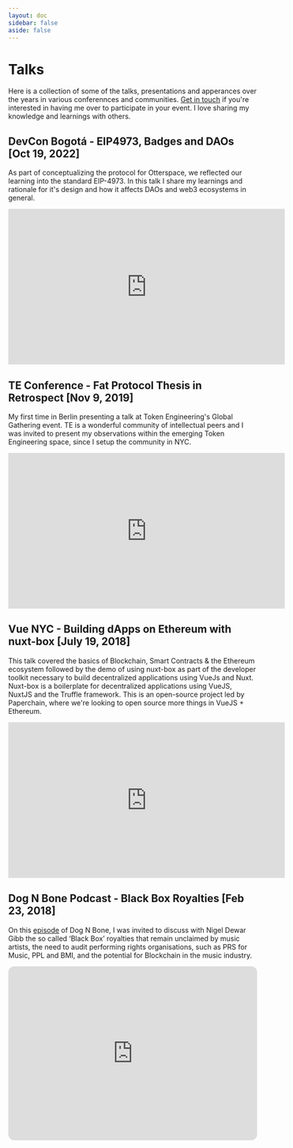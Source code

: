 ```yaml
---
layout: doc
sidebar: false
aside: false
---
```


# Talks

Here is a collection of some of the talks, presentations and apperances over the years in various conferennces and communities. [Get in touch](/about.html#contact) if you're interested in having me over to participate in your event. I love sharing my knowledge and learnings with others.

## DevCon Bogotá - EIP4973, Badges and DAOs [Oct 19, 2022]
As part of conceptualizing the protocol for Otterspace, we reflected our learning into the standard EIP-4973. In this talk I share my learnings and rationale for it's design and how it affects DAOs and web3 ecosystems in general.

<iframe width="560" height="315" src="https://www.youtube.com/embed/LhUgGSzZL4Y?si=7uUc00WNNB_4nwVl&amp;start=1851" title="YouTube video player" frameborder="0" allow="accelerometer; autoplay; clipboard-write; encrypted-media; gyroscope; picture-in-picture; web-share" allowfullscreen></iframe>

## TE Conference - Fat Protocol Thesis in Retrospect [Nov 9, 2019]
My first time in Berlin presenting a talk at Token Engineering's Global Gathering event. TE is a wonderful community of intellectual peers and I was invited to present my observations within the emerging Token Engineering space, since I setup the community in NYC.

<iframe width="560" height="315" src="https://www.youtube.com/embed/04HSmd45pl8?si=1TIxl4zoh5aYKlA5&amp;start=285" title="YouTube video player" frameborder="0" allow="accelerometer; autoplay; clipboard-write; encrypted-media; gyroscope; picture-in-picture; web-share" allowfullscreen></iframe>

## Vue NYC - Building dApps on Ethereum with nuxt-box  [July 19, 2018]
This talk covered the basics of Blockchain, Smart Contracts & the Ethereum ecosystem followed by the demo of using nuxt-box as part of the developer toolkit necessary to build decentralized applications using VueJs and Nuxt. Nuxt-box is a boilerplate for decentralized applications using VueJS, NuxtJS and the Truffle framework. This is an open-source project led by Paperchain, where we're looking to open source more things in VueJS + Ethereum.
<iframe width="560" height="315" src="https://www.youtube.com/embed/jghS1N-Zha8?si=t0Os_O-bWsNC_HNj&amp;start=815" title="YouTube video player" frameborder="0" allow="accelerometer; autoplay; clipboard-write; encrypted-media; gyroscope; picture-in-picture; web-share" allowfullscreen></iframe>

## Dog N Bone Podcast - Black Box Royalties [Feb 23, 2018]

On this [episode](https://podcasts.apple.com/gb/podcast/dog-n-bone/id1341278665?i=1000403478434&mt=2) of Dog N Bone, I was invited to discuss with Nigel Dewar Gibb the so called ‘Black Box’ royalties that remain unclaimed by music artists, the need to audit performing rights organisations, such as PRS for Music, PPL and BMI, and the potential for Blockchain in the music industry.

<!-- <iframe allow="autoplay *; encrypted-media *; fullscreen *; clipboard-write" frameborder="0" height="175" style="width:100%;max-width:660px;overflow:hidden;border-radius:10px;" sandbox="allow-forms allow-popups allow-same-origin allow-scripts allow-storage-access-by-user-activation allow-top-navigation-by-user-activation" src="https://embed.podcasts.apple.com/gb/podcast/dewar-gibb-n-rumalla/id1341278665?i=1000403478434"></iframe> -->
<iframe style="border-radius:12px" src="https://open.spotify.com/embed/episode/6my1UcHYpibyuWF3qxAmmV?utm_source=generator" width="100%" height="352" frameBorder="0" allowfullscreen="" allow="autoplay; clipboard-write; encrypted-media; fullscreen; picture-in-picture" loading="lazy"></iframe>